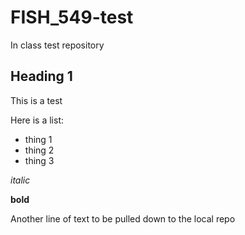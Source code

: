 # FISH_549-test
In class test repository

## Heading 1 

This is a test

Here is a list:

* thing 1
* thing 2
* thing 3

*italic*

**bold**

Another line of text to be pulled down to the local repo
